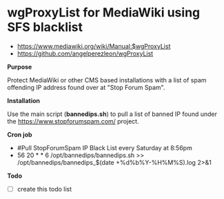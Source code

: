 # wgProxyList for MediaWiki using SFS blacklist
- https://www.mediawiki.org/wiki/Manual:$wgProxyList
- https://github.com/angelperezleon/wgProxyList
 
 **Purpose**
 
Protect MediaWiki or other CMS based installations with a list of spam offending IP address found over at "Stop Forum Spam".

**Installation**

 Use the main script (**bannedips.sh**) to pull a list of banned IP found under the https://www.stopforumspam.com/ project.

**Cron job**
- #Pull StopForumSpam IP Black List every Saturday at 8:56pm
- 56 20 * * 6 /opt/bannedips/bannedips.sh >> /opt/bannedips/bannedips_$(date +\%d\%b\%Y-\%H\%M\%S).log 2>&1

**Todo**
- [ ] create this todo list
